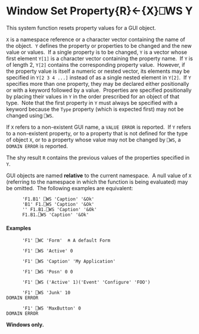 




<h1 class="heading"><span class="name">Window Set Property</span><span class="command">{R}←{X}⎕WS Y</span></h1>

This system function resets property values for a GUI object.


`X` is a namespace reference or a character vector containing the name of the object.  `Y` defines the property or properties to be changed and the new value or values.  If a single property is to be changed, `Y` is a vector whose first element `Y[1]` is a character vector containing the property name.  If `Y` is of length 2, `Y[2]` contains the corresponding property value.  However, if the property value is itself a numeric or nested vector, its elements may be specified in `Y[2 3 4 ...]` instead of as a single nested element in `Y[2]`.  If `Y` specifies more than one property, they may be declared either positionally or with a keyword followed by a value.  Properties are specified positionally by placing their values in `Y` in the order prescribed for an object of that type.  Note that the first property in `Y` must always be specified with a keyword because the `Type` property (which is expected first) may not be changed using `⎕WS`.



If `X` refers to a non-existent GUI name, a `VALUE ERROR` is reported.  If `Y` refers to a non-existent property, or to a property that is not defined for the type of object `X`, or to a property whose value may not be changed by `⎕WS`, a `DOMAIN ERROR` is reported.


The shy result `R` contains the previous values of the properties specified in `Y`.


GUI objects are named **relative** to the current namespace.  A null value of `X` (referring to the namespace in which the function is being evaluated) may be omitted.  The following examples are equivalent:
```apl
      'F1.B1' ⎕WS 'Caption' '&Ok'
      'B1' F1.⎕WS 'Caption' '&Ok'
      '' F1.B1.⎕WS 'Caption' '&Ok'
      F1.B1.⎕WS 'Caption' '&Ok'
```

#### Examples
```apl
      'F1' ⎕WC 'Form'  ⍝ A default Form
 
      'F1' ⎕WS 'Active' 0
 
      'F1' ⎕WS 'Caption' 'My Application'
 
      'F1' ⎕WS 'Posn' 0 0
 
      'F1' ⎕WS ('Active' 1)('Event' 'Configure' 'FOO')
 
      'F1' ⎕WS 'Junk' 10
DOMAIN ERROR
 
      'F1' ⎕WS 'MaxButton' 0
DOMAIN ERROR
```


**Windows only.**


